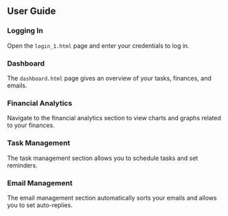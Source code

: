 ## User Guide

### Logging In
Open the `login_1.html` page and enter your credentials to log in.

### Dashboard
The `dashboard.html` page gives an overview of your tasks, finances, and emails.

### Financial Analytics
Navigate to the financial analytics section to view charts and graphs related to your finances.

### Task Management
The task management section allows you to schedule tasks and set reminders.

### Email Management
The email management section automatically sorts your emails and allows you to set auto-replies.
